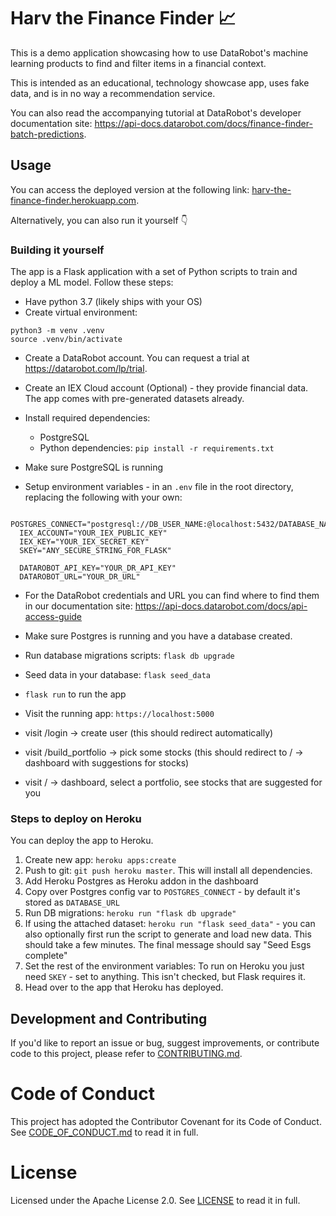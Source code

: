 # Harv the Finance Finder 📈

This is a demo application showcasing how to use DataRobot's machine learning products to find and filter items in a financial context.

This is intended as an educational, technology showcase app, uses fake data, and is in no way a recommendation service.

You can also read the accompanying tutorial at DataRobot's developer documentation site: https://api-docs.datarobot.com/docs/finance-finder-batch-predictions.

## Usage

You can access the deployed version at the following link: [harv-the-finance-finder.herokuapp.com](https://harv-the-finance-finder.herokuapp.com).

Alternatively, you can also run it yourself 👇

### Building it yourself

The app is a Flask application with a set of Python scripts to train and deploy a ML model. Follow these steps:

- Have python 3.7 (likely ships with your OS)
- Create virtual environment:
  
```shell
python3 -m venv .venv
source .venv/bin/activate
```
- Create a DataRobot account. You can request a trial at https://datarobot.com/lp/trial. 
- Create an IEX Cloud account (Optional) - they provide financial data. The app comes with pre-generated datasets already.

- Install required dependencies:
  - PostgreSQL
  - Python dependencies: `pip install -r requirements.txt`

- Make sure PostgreSQL is running 

- Setup environment variables - in an `.env` file in the root directory, replacing the following with your own:

```shell
  POSTGRES_CONNECT="postgresql://DB_USER_NAME:@localhost:5432/DATABASE_NAME"
  IEX_ACCOUNT="YOUR_IEX_PUBLIC_KEY"
  IEX_KEY="YOUR_IEX_SECRET_KEY"
  SKEY="ANY_SECURE_STRING_FOR_FLASK"

  DATAROBOT_API_KEY="YOUR_DR_API_KEY"
  DATAROBOT_URL="YOUR_DR_URL"
```

- For the DataRobot credentials and URL you can find where to find them in our documentation site: https://api-docs.datarobot.com/docs/api-access-guide

- Make sure Postgres is running and you have a database created.

- Run database migrations scripts: `flask db upgrade`
- Seed data in your database: `flask seed_data`
- `flask run` to run the app

- Visit the running app: `https://localhost:5000`

- visit /login -> create user (this should redirect automatically)
- visit /build_portfolio -> pick some stocks (this should redirect to / -> dashboard with suggestions for stocks)
- visit / -> dashboard, select a portfolio, see stocks that are suggested for you

### Steps to deploy on Heroku

You can deploy the app to Heroku.

1. Create new app: `heroku apps:create`
2. Push to git: `git push heroku master`. This will install all dependencies.
3. Add Heroku Postgres as Heroku addon in the dashboard
4. Copy over Postgres config var to `POSTGRES_CONNECT` - by default it's stored as `DATABASE_URL`
5. Run DB migrations: `heroku run "flask db upgrade"`
6. If using the attached dataset: `heroku run "flask seed_data"` - you can also optionally first run the script to generate and load new data. This should take a few minutes. The final message should say "Seed Esgs complete"
7. Set the rest of the environment variables: To run on Heroku you just need `SKEY` - set to anything. This isn't checked, but Flask requires it.
8. Head over to the app that Heroku has deployed.

## Development and Contributing

If you'd like to report an issue or bug, suggest improvements, or contribute code to this project, please refer to [CONTRIBUTING.md](CONTRIBUTING.md).


# Code of Conduct

This project has adopted the Contributor Covenant for its Code of Conduct. 
See [CODE_OF_CONDUCT.md](CODE_OF_CONDUCT.md) to read it in full.

# License

Licensed under the Apache License 2.0. 
See [LICENSE](LICENSE) to read it in full.


